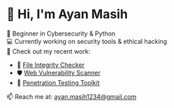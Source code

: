 # 👋 Hi, I'm Ayan Masih

🚀 Beginner in Cybersecurity & Python  
💻 Currently working on security tools & ethical hacking  
📂 Check out my recent work:  
- 🔐 [File Integrity Checker](link)
- 🛡️ [Web Vulnerability Scanner](link)
- 🧰 [Penetration Testing Toolkit](link)

📫 Reach me at: ayan.masih1234@gmail.com
